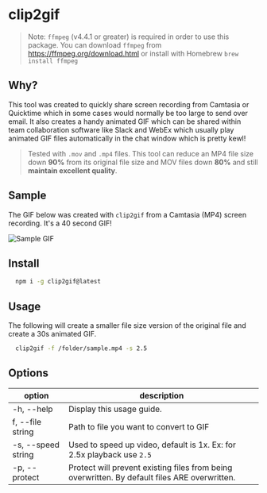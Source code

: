 # clip2gif

> Note: `ffmpeg` (v4.4.1 or greater) is required in order to use this package. You can download `ffmpeg` from https://ffmpeg.org/download.html or install with Homebrew `brew install ffmpeg`

## Why?
This tool was created to quickly share screen recording from Camtasia or Quicktime which in some cases would normally be too large to send over email. It also creates a handy animated GIF which can be shared within team collaboration software like Slack and WebEx which usually play animated GIF files automatically in the chat window which is pretty kewl! 

> Tested with `.mov` and `.mp4` files. This tool can reduce an MP4 file size down **90%** from its original file size and MOV files down **80%** and still **maintain excellent quality**.

## Sample
The GIF below was created with `clip2gif` from a Camtasia (MP4) screen recording. It's a 40 second GIF!

![Sample GIF](./samples/sample.gif)

## Install
```bash
  npm i -g clip2gif@latest
```

## Usage
The following will create a smaller file size version of the original file and create a 30s animated GIF.

```bash
  clip2gif -f /folder/sample.mp4 -s 2.5
```

## Options

| option                | description                                                                                                   |
|-----------------------|---------------------------------------------------------------------------------------------------------------|
| -h, --help            | Display this usage guide.                                                                                     |
| f, --file string      | Path to file you want to convert to GIF                                                                       |
| -s, --speed string    | Used to speed up video, default is 1x. Ex: for 2.5x playback use `2.5`                                                                             |
| -p, --protect         | Protect will prevent existing files from being overwritten. By default files ARE overwritten.                 |
